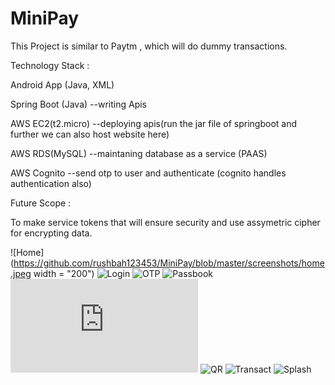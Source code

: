 # MiniPay

This Project is similar to Paytm , which will do dummy transactions.

Technology Stack :

Android App (Java, XML)

Spring Boot (Java) --writing Apis

AWS EC2(t2.micro) --deploying apis(run the jar file of springboot and further we can also host website here)

AWS RDS(MySQL) --maintaning database as a service (PAAS)

AWS Cognito --send otp to user and authenticate (cognito handles authentication also)



Future Scope :

To make service tokens that will ensure security and use assymetric cipher for encrypting data.

![Home](https://github.com/rushbah123453/MiniPay/blob/master/screenshots/home.jpeg width = "200")
![Login](https://github.com/rushbah123453/MiniPay/blob/master/screenshots/login.jpeg)
![OTP](https://github.com/rushbah123453/MiniPay/blob/master/screenshots/otp.jpeg)
![Passbook](https://github.com/rushbah123453/MiniPay/blob/master/screenshots/passbook.jpeg)
![Profile](https://github.com/rushbah123453/MiniPay/edit/master/README.md)
![QR](https://github.com/rushbah123453/MiniPay/blob/master/screenshots/qr.jpeg)
![Transact](https://github.com/rushbah123453/MiniPay/blob/master/screenshots/transact.jpeg)
![Splash](https://github.com/rushbah123453/MiniPay/blob/master/screenshots/splash.jpeg)

